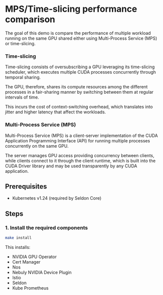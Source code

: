 # MPS/Time-slicing performance comparison

The goal of this demo is compare the performance of multiple workload running on the same GPU 
shared either using Multi-Process Service (MPS) or time-slicing. 

### Time-slicing
Time-slicing consists of oversubscribing a GPU leveraging its time-slicing scheduler, which executes multiple CUDA 
processes concurrently through temporal sharing. 

The GPU, therefore, shares its compute resources among the different 
processes in a fair-sharing manner by switching between them at regular intervals of time. 

This incurs the cost of context-switching overhead, which translates into jitter and higher latency that affect the workloads.

### Multi-Process Service (MPS)
Multi-Process Service (MPS) is a client-server implementation of the CUDA Application Programming Interface (API) for 
running multiple processes concurrently on the same GPU.

The server manages GPU access providing concurrency between clients, while clients connect to it through the client 
runtime, which is built into the CUDA Driver library and may be used transparently by any CUDA application.


## Prerequisites

* Kubernetes v1.24 (required by Seldon Core)

## Steps

### 1. Install the required components
```bash
make install
```

This installs:
- NVIDIA GPU Operator
- Cert Manager
- Nos
- Nebuly NVIDIA Device Plugin
- Istio
- Seldon
- Kube Prometheus